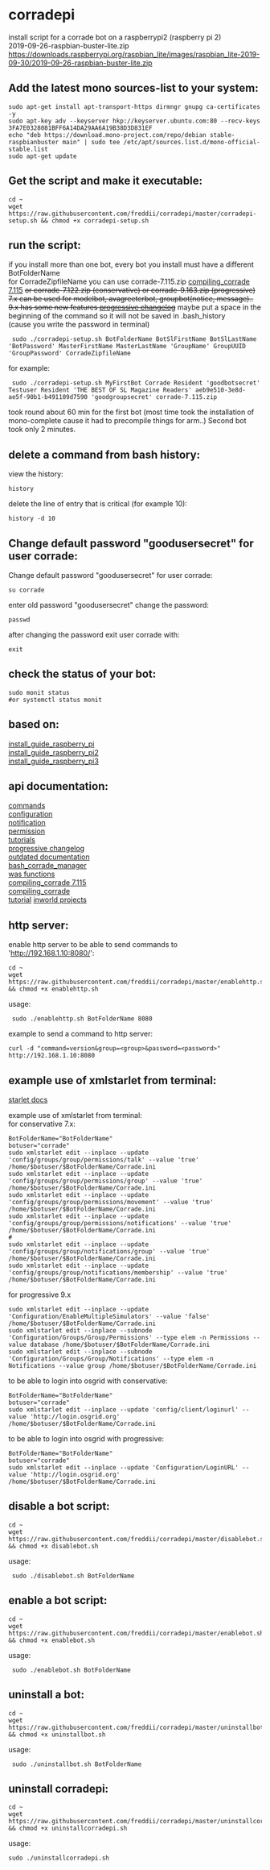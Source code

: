 # corradepi

install script for a corrade bot on a raspberrypi2 (raspberry pi 2)  
2019-09-26-raspbian-buster-lite.zip  
https://downloads.raspberrypi.org/raspbian_lite/images/raspbian_lite-2019-09-30/2019-09-26-raspbian-buster-lite.zip  

Add the latest mono sources-list to your system:
------------------------------------------------
```
sudo apt-get install apt-transport-https dirmngr gnupg ca-certificates -y
sudo apt-key adv --keyserver hkp://keyserver.ubuntu.com:80 --recv-keys 3FA7E0328081BFF6A14DA29AA6A19B38D3D831EF
echo "deb https://download.mono-project.com/repo/debian stable-raspbianbuster main" | sudo tee /etc/apt/sources.list.d/mono-official-stable.list
sudo apt-get update
```

Get the script and make it executable:
--------------------------------------
```
cd ~
wget https://raw.githubusercontent.com/freddii/corradepi/master/corradepi-setup.sh && chmod +x corradepi-setup.sh
```

run the script:
---------------
if you install more than one bot, every bot you install must have a different BotFolderName  
for CorradeZipfileName you can use corrade-7.115.zip [compiling_corrade 7.115](https://github.com/freddii/Corrade-New) ~~or corrade-7.122.zip (conservative) or corrade-9.163.zip (progressive)  
7.x can be used for modelbot, avagreeterbot, groupbot(notice, message)..  
9.x has some new features [progressive changelog](http://archive.is/Ga8kI)~~
maybe put a space in the beginning of the command so it will not be saved in .bash_history  
(cause you write the password in terminal)  
```
 sudo ./corradepi-setup.sh BotFolderName BotSlFirstName BotSlLastName 'BotPassword' MasterFirstName MasterLastName 'GroupName' GroupUUID 'GroupPassword' CorradeZipfileName
```
for example:
```
 sudo ./corradepi-setup.sh MyFirstBot Corrade Resident 'goodbotsecret' Testuser Resident 'THE BEST OF SL Magazine Readers' aeb9e510-3e8d-ae5f-90b1-b491109d7590 'goodgroupsecret' corrade-7.115.zip
```
took round about 60 min for the first bot (most time took the installation of mono-complete cause it had to precompile things for arm..) Second bot took only 2 minutes.  

delete a command from bash history:
-----------------------------------
view the history:  
```
history
```
delete the line of entry that is critical (for example 10):  
```
history -d 10
```


Change default password "goodusersecret" for user corrade:
------------------------------------------------------
Change default password "goodusersecret" for user corrade:
```
su corrade
```
enter old password "goodusersecret"
change the password:
```
passwd
```
after changing the password exit user corrade with:
```
exit
```

check the status of your bot:
-----------------------------
```
sudo monit status
#or systemctl status monit
```

based on:
------------------
[install_guide_raspberry_pi](http://archive.is/BUqQD)  
[install_guide_raspberry_pi2](http://archive.is/VeXJ9)  
[install_guide_raspberry_pi3](http://archive.is/twNVh)  

api documentation:
------------------
[commands](http://archive.is/PMLxZ)  
[configuration](http://archive.is/qRBBS)  
[notification](http://archive.is/CmEcB)  
[permission](http://archive.is/9nCCb)  
[tutorials](http://archive.fo/FxRfg)  
[progressive changelog](http://archive.is/Ga8kI)  
[outdated documentation](http://archive.is/h9F8p)  
[bash_corrade_manager](http://archive.is/lcUEh)  
[was functions](https://pastebin.com/7D9tSSjZ)  
[compiling_corrade 7.115](https://github.com/freddii/Corrade-New)  
[compiling_corrade](http://archive.is/DBDK7)  
[tutorial](https://archive.is/FxRfg)
[inworld projects](https://archive.fo/jpcJA)

http server:
------------

enable http server to be able to send commands to 'http://192.168.1.10:8080/':  
```
cd ~
wget https://raw.githubusercontent.com/freddii/corradepi/master/enablehttp.sh && chmod +x enablehttp.sh
```

usage:  
```
 sudo ./enablehttp.sh BotFolderName 8080
```

example to send a command to http server:  
```
curl -d "command=version&group=<group>&password=<password>" http://192.168.1.10:8080  
```

example use of xmlstarlet from terminal:  
----------------------------------------
[starlet docs](http://xmlstar.sourceforge.net/doc/xmlstarlet.txt)

example use of xmlstarlet from terminal:  
for conservative 7.x:  
```
BotFolderName="BotFolderName"
botuser="corrade"
sudo xmlstarlet edit --inplace --update 'config/groups/group/permissions/talk' --value 'true' /home/$botuser/$BotFolderName/Corrade.ini
sudo xmlstarlet edit --inplace --update 'config/groups/group/permissions/group' --value 'true' /home/$botuser/$BotFolderName/Corrade.ini
sudo xmlstarlet edit --inplace --update 'config/groups/group/permissions/movement' --value 'true' /home/$botuser/$BotFolderName/Corrade.ini
sudo xmlstarlet edit --inplace --update 'config/groups/group/permissions/notifications' --value 'true' /home/$botuser/$BotFolderName/Corrade.ini
#
sudo xmlstarlet edit --inplace --update 'config/groups/group/notifications/group' --value 'true' /home/$botuser/$BotFolderName/Corrade.ini
sudo xmlstarlet edit --inplace --update 'config/groups/group/notifications/membership' --value 'true' /home/$botuser/$BotFolderName/Corrade.ini
```

for progressive 9.x  
```
sudo xmlstarlet edit --inplace --update 'Configuration/EnableMultipleSimulators' --value 'false' /home/$botuser/$BotFolderName/Corrade.ini
sudo xmlstarlet edit --inplace --subnode 'Configuration/Groups/Group/Permissions' --type elem -n Permissions --value database /home/$botuser/$BotFolderName/Corrade.ini
sudo xmlstarlet edit --inplace --subnode 'Configuration/Groups/Group/Notifications' --type elem -n Notifications --value group /home/$botuser/$BotFolderName/Corrade.ini
```



to be able to login into osgrid with conservative:  
```
BotFolderName="BotFolderName"
botuser="corrade"
sudo xmlstarlet edit --inplace --update 'config/client/loginurl' --value 'http://login.osgrid.org' /home/$botuser/$BotFolderName/Corrade.ini
```

to be able to login into osgrid with progressive:  
```
BotFolderName="BotFolderName"
botuser="corrade"
sudo xmlstarlet edit --inplace --update 'Configuration/LoginURL' --value 'http://login.osgrid.org' /home/$botuser/$BotFolderName/Corrade.ini
```


disable a bot script:  
---------------------
```
cd ~
wget https://raw.githubusercontent.com/freddii/corradepi/master/disablebot.sh && chmod +x disablebot.sh
```

usage:  
```
 sudo ./disablebot.sh BotFolderName
```

enable a bot script:  
---------------------
```
cd ~
wget https://raw.githubusercontent.com/freddii/corradepi/master/enablebot.sh && chmod +x enablebot.sh
```

usage:  
```
 sudo ./enablebot.sh BotFolderName
```

uninstall a bot:
----------------
```
cd ~
wget https://raw.githubusercontent.com/freddii/corradepi/master/uninstallbot.sh && chmod +x uninstallbot.sh
```

usage:  
```
 sudo ./uninstallbot.sh BotFolderName
```

uninstall corradepi:
-------------------
```
cd ~
wget https://raw.githubusercontent.com/freddii/corradepi/master/uninstallcorradepi.sh && chmod +x uninstallcorradepi.sh
```

usage:  
```
sudo ./uninstallcorradepi.sh
```
